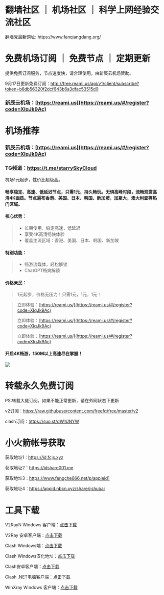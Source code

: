 # 翻墙社区 ｜ 机场社区 ｜ 科学上网经验交流社区

翻墙党最新网址: https://www.fanqiangdang.org/

# 免费机场订阅 ｜ 免费节点 ｜ 定期更新

提供免费订阅服务，节点速度快，请合理使用，由新辰云机场赞助。

9月17日更新免费订阅：http://free.reami.us/api/v1/client/subscribe?token=b8db56320f2dcf643b6a3dfac53515d0

### 新辰云机场：[https://reami.us](https://reami.us/#/register?code=XIqJk9Ac)

# 机场推荐

### **新辰云机场**：[https://reami.us](https://reami.us/#/register?code=XIqJk9Ac)
### **TG频道**：https://t.me/starrySkyCloud

机场1元起步，性价比超级高。


#### 畅享稳定、高速、低延迟节点，只需1元，持久畅玩。无惧高峰时段，流畅观赏高清4K画质。节点遍布香港、美国、日本、韩国、新加坡，加拿大，澳大利亚等热门区域。

#### **核心优势：**
> * 长期使用，稳定高速，低延迟
> * 享受4K高清畅快体验
> * 覆盖主流区域：香港、美国、日本、韩国、新加坡

#### **特别功能：**
> * 畅游流媒体，轻松解锁
> * ChatGPT畅爽解锁

#### **价格亲民：**
> 1元起步，价格无压力！只需1元，1元，1元！

> 立即体验：[https://reami.us/](https://reami.us/#/register?code=XIqJk9Ac)
> 
> 立即体验：[https://reami.us/](https://reami.us/#/register?code=XIqJk9Ac)
> 
> 立即体验：[https://reami.us/](https://reami.us/#/register?code=XIqJk9Ac)

#### 开启4K畅游，150M以上高速尽在掌握！
![](https://reami.us/imgs/youtube.png)

# 转载永久免费订阅
PS:转载大佬订阅，如果不能正常更新，请在外网状态下更新

v2订阅：https://raw.githubusercontent.com/freefq/free/master/v2

clash订阅：https://suo.st/dW1UNYW

# 小火箭帐号获取

获取地址1：https://id.fcjs.xyz

获取地址2：https://idshare001.me

获取地址3：https://www.fengche666.net/p/appleid1

获取地址4：https://appid.nbcn.xyz/share/jishubai


# 工具下载

V2RayN Windows 客户端：[点击下载](https://github.com/2dust/v2rayN/releases)

V2Ray 安卓客户端：[点击下载](https://github.com/2dust/v2rayNG/releases)

Clash Windows端：[点击下载](https://github.com/Fndroid/clash_for_windows_pkg/releases)

Clash Windows汉化地址：[点击下载](https://drive.google.com/file/d/1hLY1pedrIxA1u8sEkPWnMLEsQawD0nvf/view?usp=sharing)

Clash安卓客户端：[点击下载](https://github.com/naicfeng/ClashRForAndroid/releases)

Clash .NET电脑客户端：[点击下载](https://github.com/ClashDotNetFramework/experimental-clash/releases)

WinXray Windows 客户端：[点击下载](https://github.com/TheMRLL/WinXray/releases)
